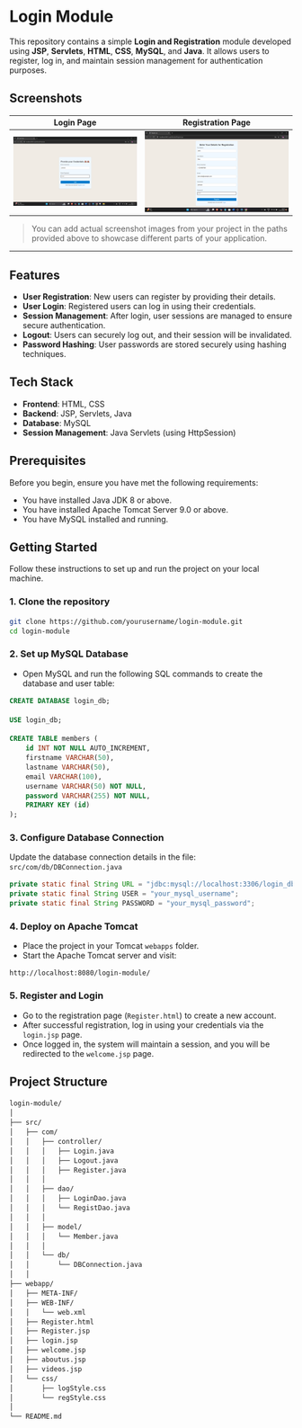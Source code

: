 # Login Module

This repository contains a simple **Login and Registration** module developed using **JSP**, **Servlets**, **HTML**, **CSS**, **MySQL**, and **Java**. It allows users to register, log in, and maintain session management for authentication purposes.

## Screenshots

| **Login Page**         | **Registration Page**   |
|------------------------|-------------------------|
| ![Login Screenshot](src/main/Screenshots/login.png)   | ![Registration Screenshot](src/main/Screenshots/registration.png) |

<!-- | **Welcome Page**       | **About Us Page**       |
|------------------------|-------------------------|
| ![Welcome Screenshot](path/to/welcome_screenshot.png) | ![About Us Screenshot](path/to/aboutus_screenshot.png) | -->

> You can add actual screenshot images from your project in the paths provided above to showcase different parts of your application.

---

## Features

- **User Registration**: New users can register by providing their details.
- **User Login**: Registered users can log in using their credentials.
- **Session Management**: After login, user sessions are managed to ensure secure authentication.
- **Logout**: Users can securely log out, and their session will be invalidated.
- **Password Hashing**: User passwords are stored securely using hashing techniques.

## Tech Stack

- **Frontend**: HTML, CSS
- **Backend**: JSP, Servlets, Java
- **Database**: MySQL
- **Session Management**: Java Servlets (using HttpSession)

## Prerequisites

Before you begin, ensure you have met the following requirements:

- You have installed Java JDK 8 or above.
- You have installed Apache Tomcat Server 9.0 or above.
- You have MySQL installed and running.

## Getting Started

Follow these instructions to set up and run the project on your local machine.

### 1. Clone the repository

```bash
git clone https://github.com/yourusername/login-module.git
cd login-module
```

### 2. Set up MySQL Database

- Open MySQL and run the following SQL commands to create the database and user table:

```sql
CREATE DATABASE login_db;

USE login_db;

CREATE TABLE members (
    id INT NOT NULL AUTO_INCREMENT,
    firstname VARCHAR(50),
    lastname VARCHAR(50),
    email VARCHAR(100),
    username VARCHAR(50) NOT NULL,
    password VARCHAR(255) NOT NULL,
    PRIMARY KEY (id)
);
```

### 3. Configure Database Connection

Update the database connection details in the file: `src/com/db/DBConnection.java`

```java
private static final String URL = "jdbc:mysql://localhost:3306/login_db";
private static final String USER = "your_mysql_username";
private static final String PASSWORD = "your_mysql_password";
```

### 4. Deploy on Apache Tomcat

- Place the project in your Tomcat `webapps` folder.
- Start the Apache Tomcat server and visit:

```
http://localhost:8080/login-module/
```

### 5. Register and Login

- Go to the registration page (`Register.html`) to create a new account.
- After successful registration, log in using your credentials via the `login.jsp` page.
- Once logged in, the system will maintain a session, and you will be redirected to the `welcome.jsp` page.

## Project Structure

```bash
login-module/
│
├── src/
│   ├── com/
│   │   ├── controller/
│   │   │   ├── Login.java
│   │   │   ├── Logout.java
│   │   │   ├── Register.java
│   │   │
│   │   ├── dao/
│   │   │   ├── LoginDao.java
│   │   │   └── RegistDao.java
│   │   │
│   │   ├── model/
│   │   │   └── Member.java
│   │   │
│   │   └── db/
│   │       └── DBConnection.java
│   │
├── webapp/
│   ├── META-INF/
│   ├── WEB-INF/
│   │   └── web.xml
│   ├── Register.html
│   ├── Register.jsp
│   ├── login.jsp
│   ├── welcome.jsp
│   ├── aboutus.jsp
│   ├── videos.jsp
│   └── css/
│       ├── logStyle.css
│       └── regStyle.css
│
└── README.md
```
